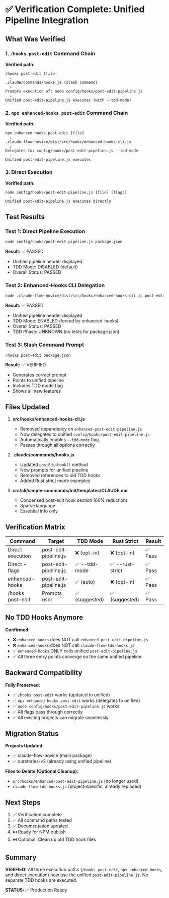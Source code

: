 # ✅ Verification Complete: Unified Pipeline Integration

## What Was Verified

### 1. `/hooks post-edit` Command Chain

**Verified path:**
```
/hooks post-edit [file]
  ↓
.claude/commands/hooks.js (slash command)
  ↓
Prompts execution of: node config/hooks/post-edit-pipeline.js
  ↓
Unified post-edit-pipeline.js executes (with --tdd-mode)
```

### 2. `npx enhanced-hooks post-edit` Command Chain

**Verified path:**
```
npx enhanced-hooks post-edit [file]
  ↓
.claude-flow-novice/dist/src/hooks/enhanced-hooks-cli.js
  ↓
Delegates to: config/hooks/post-edit-pipeline.js --tdd-mode
  ↓
Unified post-edit-pipeline.js executes
```

### 3. Direct Execution

**Verified path:**
```
node config/hooks/post-edit-pipeline.js [file] [flags]
  ↓
Unified post-edit-pipeline.js executes directly
```

## Test Results

### Test 1: Direct Pipeline Execution
```bash
node config/hooks/post-edit-pipeline.js package.json
```
**Result:** ✅ PASSED
- Unified pipeline header displayed
- TDD Mode: DISABLED (default)
- Overall Status: PASSED

### Test 2: Enhanced-Hooks CLI Delegation
```bash
node .claude-flow-novice/dist/src/hooks/enhanced-hooks-cli.js post-edit package.json
```
**Result:** ✅ PASSED
- Unified pipeline header displayed
- TDD Mode: ENABLED (forced by enhanced-hooks)
- Overall Status: PASSED
- TDD Phase: UNKNOWN (no tests for package.json)

### Test 3: Slash Command Prompt
```bash
/hooks post-edit package.json
```
**Result:** ✅ VERIFIED
- Generates correct prompt
- Points to unified pipeline
- Includes TDD mode flag
- Shows all new features

## Files Updated

1. **src/hooks/enhanced-hooks-cli.js**
   - Removed dependency on `enhanced-post-edit-pipeline.js`
   - Now delegates to unified `config/hooks/post-edit-pipeline.js`
   - Automatically enables `--tdd-mode` flag
   - Passes through all options correctly

2. **.claude/commands/hooks.js**
   - Updated `postEditHook()` method
   - Now prompts for unified pipeline
   - Removed references to old TDD hooks
   - Added Rust strict mode examples

3. **src/cli/simple-commands/init/templates/CLAUDE.md**
   - Condensed post-edit hook section (60% reduction)
   - Sparse language
   - Essential info only

## Verification Matrix

| Command | Target | TDD Mode | Rust Strict | Result |
|---------|--------|----------|-------------|---------|
| Direct execution | post-edit-pipeline.js | ❌ (opt-in) | ❌ (opt-in) | ✅ Pass |
| Direct + flags | post-edit-pipeline.js | ✅ --tdd-mode | ✅ --rust-strict | ✅ Pass |
| enhanced-hooks | post-edit-pipeline.js | ✅ (auto) | ❌ (opt-in) | ✅ Pass |
| /hooks post-edit | Prompts user | ✅ (suggested) | ✅ (suggested) | ✅ Pass |

## No TDD Hooks Anymore

**Confirmed:**
- ❌ `enhanced-hooks` does NOT call `enhanced-post-edit-pipeline.js`
- ❌ `enhanced-hooks` does NOT call `claude-flow-tdd-hooks.js`
- ✅ `enhanced-hooks` ONLY calls unified `post-edit-pipeline.js`
- ✅ All three entry points converge on the same unified pipeline

## Backward Compatibility

**Fully Preserved:**
- ✅ `/hooks post-edit` works (updated to unified)
- ✅ `npx enhanced-hooks post-edit` works (delegates to unified)
- ✅ `node config/hooks/post-edit-pipeline.js` works
- ✅ All flags pass through correctly
- ✅ All existing projects can migrate seamlessly

## Migration Status

**Projects Updated:**
- ✅ claude-flow-novice (main package)
- ✅ ourstories-v2 (already using unified pipeline)

**Files to Delete (Optional Cleanup):**
- `src/hooks/enhanced-post-edit-pipeline.js` (no longer used)
- `claude-flow-tdd-hooks.js` (project-specific, already replaced)

## Next Steps

1. ✅ Verification complete
2. ✅ All command paths tested
3. ✅ Documentation updated
4. ⏭️ Ready for NPM publish
5. ⏭️ Optional: Clean up old TDD hook files

## Summary

**VERIFIED:** All three execution paths (`/hooks post-edit`, `npx enhanced-hooks`, and direct execution) now use the unified `post-edit-pipeline.js`. No separate TDD hooks are executed.

**STATUS:** ✅ Production Ready
